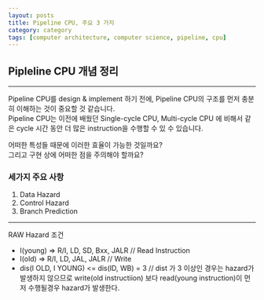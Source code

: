 ```yaml
---
layout: posts
title: Pipeline CPU, 주요 3 가지
category: category
tags: [computer architecture, computer science, pipeline, cpu]
---
```


## Pipleline CPU 개념 정리

---

Pipeline CPU를 design & implement 하기 전에, Pipeline CPU의 구조를 먼저 충분히 이해하는 것이 중요할 것 같습니다.  
Pipeline CPU는 이전에 배웠던 Single-cycle CPU, Multi-cycle CPU 에 비해서 같은 cycle 시간 동안 더 많은 instruction을 수행할 수 있 수 있습니다.

어떠한 특성들 때문에 이러한 효율이 가능한 것일까요?  
그리고 구현 상에 어떠한 점을 주의해야 할까요?

### 세가지 주요 사항

1. Data Hazard
2. Control Hazard
3. Branch Prediction

---

RAW Hazard 조건

- I(young) => R/I, LD, SD, Bxx, JALR // Read Instruction
- I(old) => R/I, LD, JAL, JALR // Write
- dis(I OLD, I YOUNG) <= dis(ID, WB) = 3 // dist 가 3 이상인 경우는 hazard가 발생하지 않으므로
  write(old instructiion) 보다 read(young instruction)이 먼저 수행될경우 hazard가 발생한다.
